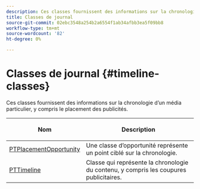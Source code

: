 ```yaml
---
description: Ces classes fournissent des informations sur la chronologie d’un média particulier, y compris le placement des publicités.
title: Classes de journal
source-git-commit: 02ebc3548a254b2a6554f1ab34afbb3ea5f09bb8
workflow-type: tm+mt
source-wordcount: '82'
ht-degree: 0%

---
```


# Classes de journal {#timeline-classes}

Ces classes fournissent des informations sur la chronologie d’un média particulier, y compris le placement des publicités.

<table frame="all" colsep="1" rowsep="1" id="table_6752E908BA6546549619994A3F7D5F87"> 
 <thead> 
  <tr rowsep="1"> 
   <th colname="1" class="entry"><b>Nom</b></th> 
   <th colname="2" class="entry"> <p><b>Description</b></p> </th> 
  </tr> 
 </thead>
 <tbody> 
  <tr rowsep="1"> 
   <td colname="1"> <a href="https://help.adobe.com/en_US/primetime/api/psdk/appledoc/Classes/PTPlacementOpportunity.html" format="html" scope="external"> PTPlacementOpportunity</a> </td> 
   <td colname="2"> Une classe d’opportunité représente un point ciblé sur la chronologie. </td> 
  </tr> 
  <tr rowsep="1"> 
   <td colname="1"><a href="https://help.adobe.com/en_US/primetime/api/psdk/appledoc/Classes/PTTimeline.html" format="html" scope="external"> PTTimeline</a> </td> 
   <td colname="2"> Classe qui représente la chronologie du contenu, y compris les coupures publicitaires. </td> 
  </tr> 
 </tbody> 
</table>
